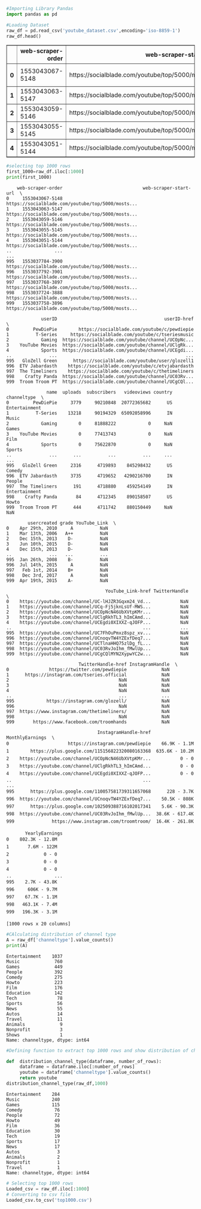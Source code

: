 ```python
#Importing Library Pandas
import pandas as pd
```


```python
#Loading Dataset
raw_df = pd.read_csv('youtube_dataset.csv',encoding='iso-8859-1')
raw_df.head()
```




<div>
<style scoped>
    .dataframe tbody tr th:only-of-type {
        vertical-align: middle;
    }

    .dataframe tbody tr th {
        vertical-align: top;
    }

    .dataframe thead th {
        text-align: right;
    }
</style>
<table border="1" class="dataframe">
  <thead>
    <tr style="text-align: right;">
      <th></th>
      <th>web-scraper-order</th>
      <th>web-scraper-start-url</th>
      <th>userID</th>
      <th>userID-href</th>
      <th>name</th>
      <th>uploads</th>
      <th>subscribers</th>
      <th>videoviews</th>
      <th>country</th>
      <th>channeltype</th>
      <th>usercreated</th>
      <th>grade</th>
      <th>YouTube_Link</th>
      <th>YouTube_Link-href</th>
      <th>TwitterHandle</th>
      <th>TwitterHandle-href</th>
      <th>InstagramHandle</th>
      <th>InstagramHandle-href</th>
      <th>MonthlyEarnings</th>
      <th>YearlyEarnings</th>
    </tr>
  </thead>
  <tbody>
    <tr>
      <th>0</th>
      <td>1553043067-5148</td>
      <td>https://socialblade.com/youtube/top/5000/mosts...</td>
      <td>PewDiePie</td>
      <td>https://socialblade.com/youtube/c/pewdiepie</td>
      <td>PewDiePie</td>
      <td>3779</td>
      <td>90210848</td>
      <td>20772365682</td>
      <td>US</td>
      <td>Entertainment</td>
      <td>Apr 29th, 2010</td>
      <td>A</td>
      <td>NaN</td>
      <td>https://youtube.com/channel/UC-lHJZR3Gqxm24_Vd...</td>
      <td>NaN</td>
      <td>https://twitter.com/pewdiepie</td>
      <td>NaN</td>
      <td>https://instagram.com/pewdiepie</td>
      <td>66.9K - 1.1M</td>
      <td>802.3K - 12.8M</td>
    </tr>
    <tr>
      <th>1</th>
      <td>1553043063-5147</td>
      <td>https://socialblade.com/youtube/top/5000/mosts...</td>
      <td>T-Series</td>
      <td>https://socialblade.com/youtube/c/tseriesmusic</td>
      <td>T-Series</td>
      <td>13218</td>
      <td>90194329</td>
      <td>65092058996</td>
      <td>IN</td>
      <td>Music</td>
      <td>Mar 13th, 2006</td>
      <td>A++</td>
      <td>NaN</td>
      <td>https://youtube.com/channel/UCq-Fj5jknLsUf-MWS...</td>
      <td>NaN</td>
      <td>https://instagram.com/tseries.official</td>
      <td>NaN</td>
      <td>https://plus.google.com/115156822320080163368</td>
      <td>635.6K - 10.2M</td>
      <td>7.6M - 122M</td>
    </tr>
    <tr>
      <th>2</th>
      <td>1553043059-5146</td>
      <td>https://socialblade.com/youtube/top/5000/mosts...</td>
      <td>Gaming</td>
      <td>https://socialblade.com/youtube/channel/UCOpNc...</td>
      <td>Gaming</td>
      <td>0</td>
      <td>81888222</td>
      <td>0</td>
      <td>NaN</td>
      <td>Games</td>
      <td>Dec 15th, 2013</td>
      <td>D-</td>
      <td>NaN</td>
      <td>https://youtube.com/channel/UCOpNcN46UbXVtpKMr...</td>
      <td>NaN</td>
      <td>NaN</td>
      <td>NaN</td>
      <td>https://youtube.com/channel/UCOpNcN46UbXVtpKMr...</td>
      <td>0 - 0</td>
      <td>0 - 0</td>
    </tr>
    <tr>
      <th>3</th>
      <td>1553043055-5145</td>
      <td>https://socialblade.com/youtube/top/5000/mosts...</td>
      <td>YouTube Movies</td>
      <td>https://socialblade.com/youtube/channel/UClgRk...</td>
      <td>YouTube Movies</td>
      <td>0</td>
      <td>77413743</td>
      <td>0</td>
      <td>NaN</td>
      <td>Film</td>
      <td>Jun 10th, 2015</td>
      <td>D-</td>
      <td>NaN</td>
      <td>https://youtube.com/channel/UClgRkhTL3_hImCAmd...</td>
      <td>NaN</td>
      <td>NaN</td>
      <td>NaN</td>
      <td>https://youtube.com/channel/UClgRkhTL3_hImCAmd...</td>
      <td>0 - 0</td>
      <td>0 - 0</td>
    </tr>
    <tr>
      <th>4</th>
      <td>1553043051-5144</td>
      <td>https://socialblade.com/youtube/top/5000/mosts...</td>
      <td>Sports</td>
      <td>https://socialblade.com/youtube/channel/UCEgdi...</td>
      <td>Sports</td>
      <td>0</td>
      <td>75622870</td>
      <td>0</td>
      <td>NaN</td>
      <td>Sports</td>
      <td>Dec 15th, 2013</td>
      <td>D-</td>
      <td>NaN</td>
      <td>https://youtube.com/channel/UCEgdi0XIXXZ-qJOFP...</td>
      <td>NaN</td>
      <td>NaN</td>
      <td>NaN</td>
      <td>https://youtube.com/channel/UCEgdi0XIXXZ-qJOFP...</td>
      <td>0 - 0</td>
      <td>0 - 0</td>
    </tr>
  </tbody>
</table>
</div>




```python
#selecting top 1000 rows
first_1000=raw_df.iloc[:1000]
print(first_1000)
```

        web-scraper-order                              web-scraper-start-url  \
    0     1553043067-5148  https://socialblade.com/youtube/top/5000/mosts...   
    1     1553043063-5147  https://socialblade.com/youtube/top/5000/mosts...   
    2     1553043059-5146  https://socialblade.com/youtube/top/5000/mosts...   
    3     1553043055-5145  https://socialblade.com/youtube/top/5000/mosts...   
    4     1553043051-5144  https://socialblade.com/youtube/top/5000/mosts...   
    ..                ...                                                ...   
    995   1553037784-3900  https://socialblade.com/youtube/top/5000/mosts...   
    996   1553037792-3901  https://socialblade.com/youtube/top/5000/mosts...   
    997   1553037768-3897  https://socialblade.com/youtube/top/5000/mosts...   
    998   1553037724-3888  https://socialblade.com/youtube/top/5000/mosts...   
    999   1553037758-3896  https://socialblade.com/youtube/top/5000/mosts...   
    
                 userID                                        userID-href  \
    0         PewDiePie        https://socialblade.com/youtube/c/pewdiepie   
    1          T-Series     https://socialblade.com/youtube/c/tseriesmusic   
    2            Gaming  https://socialblade.com/youtube/channel/UCOpNc...   
    3    YouTube Movies  https://socialblade.com/youtube/channel/UClgRk...   
    4            Sports  https://socialblade.com/youtube/channel/UCEgdi...   
    ..              ...                                                ...   
    995   GloZell Green      https://socialblade.com/youtube/user/glozell1   
    996  ETV Jabardasth    https://socialblade.com/youtube/c/etvjabardasth   
    997  The Timeliners    https://socialblade.com/youtube/c/thetimeliners   
    998    Crafty Panda  https://socialblade.com/youtube/channel/UC03Rv...   
    999  Troom Troom PT  https://socialblade.com/youtube/channel/UCgCQl...   
    
                   name  uploads  subscribers   videoviews country    channeltype  \
    0         PewDiePie     3779     90210848  20772365682      US  Entertainment   
    1          T-Series    13218     90194329  65092058996      IN          Music   
    2            Gaming        0     81888222            0     NaN          Games   
    3    YouTube Movies        0     77413743            0     NaN           Film   
    4            Sports        0     75622870            0     NaN         Sports   
    ..              ...      ...          ...          ...     ...            ...   
    995   GloZell Green     2316      4719893    845298432      US         Comedy   
    996  ETV Jabardasth     3735      4719652   4290216700      IN         People   
    997  The Timeliners      191      4718880    459254149      IN  Entertainment   
    998    Crafty Panda       84      4712345    890158507      US          Howto   
    999  Troom Troom PT      444      4711742    880150449     NaN            NaN   
    
            usercreated grade YouTube_Link  \
    0    Apr 29th, 2010     A          NaN   
    1    Mar 13th, 2006   A++          NaN   
    2    Dec 15th, 2013    D-          NaN   
    3    Jun 10th, 2015    D-          NaN   
    4    Dec 15th, 2013    D-          NaN   
    ..              ...   ...          ...   
    995  Jan 26th, 2008    B-          NaN   
    996  Jul 14th, 2015     A          NaN   
    997   Feb 1st, 2014    B+          NaN   
    998   Dec 3rd, 2017     A          NaN   
    999  Apr 19th, 2015    A-          NaN   
    
                                         YouTube_Link-href TwitterHandle  \
    0    https://youtube.com/channel/UC-lHJZR3Gqxm24_Vd...           NaN   
    1    https://youtube.com/channel/UCq-Fj5jknLsUf-MWS...           NaN   
    2    https://youtube.com/channel/UCOpNcN46UbXVtpKMr...           NaN   
    3    https://youtube.com/channel/UClgRkhTL3_hImCAmd...           NaN   
    4    https://youtube.com/channel/UCEgdi0XIXXZ-qJOFP...           NaN   
    ..                                                 ...           ...   
    995  https://youtube.com/channel/UC7FhOuPmxz8spz_xv...           NaN   
    996  https://youtube.com/channel/UCnoqvTW4YZExfDeq7...           NaN   
    997  https://youtube.com/channel/UCTlnaHHQ75zlDg_fL...           NaN   
    998  https://youtube.com/channel/UC03RvJoIhm_fMwlUp...           NaN   
    999  https://youtube.com/channel/UCgCQlMYN2XypwYC2w...           NaN   
    
                               TwitterHandle-href InstagramHandle  \
    0               https://twitter.com/pewdiepie             NaN   
    1      https://instagram.com/tseries.official             NaN   
    2                                         NaN             NaN   
    3                                         NaN             NaN   
    4                                         NaN             NaN   
    ..                                        ...             ...   
    995            https://instagram.com/glozell/             NaN   
    996                                       NaN             NaN   
    997  https://www.instagram.com/thetimeliners/             NaN   
    998                                       NaN             NaN   
    999       https://www.facebook.com/troomhands             NaN   
    
                                      InstagramHandle-href   MonthlyEarnings  \
    0                      https://instagram.com/pewdiepie    66.9K - 1.1M   
    1        https://plus.google.com/115156822320080163368  635.6K - 10.2M   
    2    https://youtube.com/channel/UCOpNcN46UbXVtpKMr...           0 - 0   
    3    https://youtube.com/channel/UClgRkhTL3_hImCAmd...           0 - 0   
    4    https://youtube.com/channel/UCEgdi0XIXXZ-qJOFP...           0 - 0   
    ..                                                 ...               ...   
    995      https://plus.google.com/110057581739311657068      228 - 3.7K   
    996  https://youtube.com/channel/UCnoqvTW4YZExfDeq7...    50.5K - 808K   
    997      https://plus.google.com/102509388716102017341    5.6K - 90.3K   
    998  https://youtube.com/channel/UC03RvJoIhm_fMwlUp...  38.6K - 617.4K   
    999              https://www.instagram.com/troomtroom/  16.4K - 261.8K   
    
           YearlyEarnings  
    0    802.3K - 12.8M  
    1       7.6M - 122M  
    2             0 - 0  
    3             0 - 0  
    4             0 - 0  
    ..                ...  
    995    2.7K - 43.8K  
    996     606K - 9.7M  
    997    67.7K - 1.1M  
    998   463.1K - 7.4M  
    999   196.3K - 3.1M  
    
    [1000 rows x 20 columns]
    


```python
#CAlculating distribution of channel type
A = raw_df['channeltype'].value_counts()
print(A)
```

    Entertainment    1037
    Music             760
    Games             449
    People            392
    Comedy            275
    Howto             223
    Film              176
    Education         142
    Tech               78
    Sports             56
    News               55
    Autos              14
    Travel             11
    Animals             9
    Nonprofit           3
    Shows               1
    Name: channeltype, dtype: int64
    


```python
#Defining function to extract top 1000 rows and show distribution of channel type

def  distribution_channel_type(dataframe, number_of_rows):
     dataframe = dataframe.iloc[:number_of_rows]
     youtube = dataframe['channeltype'].value_counts()
     return youtube
distribution_channel_type(raw_df,1000)
```




    Entertainment    284
    Music            240
    Games            115
    Comedy            76
    People            72
    Howto             49
    Film              36
    Education         30
    Tech              19
    Sports            17
    News              17
    Autos              3
    Animals            2
    Nonprofit          1
    Travel             1
    Name: channeltype, dtype: int64




```python
# Selecting top 1000 rows
Loaded_csv = raw_df.iloc[:1000]
# Converting to csv file
Loaded_csv.to_csv('top1000.csv')

```


```python

```
